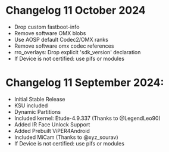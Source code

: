 # Changelog 11 October 2024
- Drop custom fastboot-info
- Remove software OMX blobs
- Use AOSP default Codec2/OMX ranks
- Remove software omx codec references
- rro_overlays: Drop explicit 'sdk_version' declaration
- If Device is not certified: use pifs or modules

# Changelog 11 September 2024:
- Initial Stable Release
- KSU included
- Dynamic Partitions
- Included kernel: Etude-4.9.337 (Thanks to @LegendLeo90)
- Added IR Face Unlock Support
- Added Prebuilt ViPER4Android
- Included MiCam (Thanks to @xyz_sourav)
- If Device is not certified: use pifs or modules
